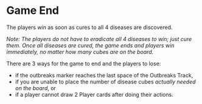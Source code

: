 # Game End
The players _win_ as soon as cures to all 4 diseases are discovered.

_Note: The players do not have to eradicate all 4 diseases to win; just cure them. Once all diseases are cured, the game ends and players win immediately, no matter how many cubes are on the board._

There are 3 ways for the game to end and the players to lose:
- if the outbreaks marker reaches the last space of the Outbreaks Track,
- if you are unable to place the number of disease cubes _actually needed on the board_, or
- if a player cannot draw 2 Player cards after doing their actions.
